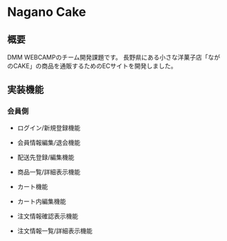 # Nagano Cake

## 概要

DMM WEBCAMPのチーム開発課題です。   長野県にある小さな洋菓子店「ながのCAKE」の商品を通販するためのECサイトを開発しました。

## 実装機能

### 会員側

* ログイン/新規登録機能

* 会員情報編集/退会機能

* 配送先登録/編集機能

* 商品一覧/詳細表示機能

* カート機能

* カート内編集機能

* 注文情報確認表示機能

* 注文情報一覧/詳細表示機能
